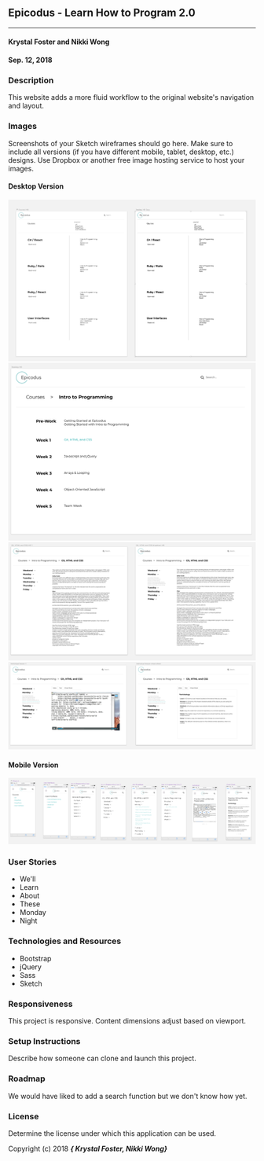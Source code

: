 ## Epicodus - Learn How to Program 2.0
---

#### Krystal Foster and Nikki Wong
#### Sep. 12, 2018

### Description

This website adds a more fluid workflow to the original website's navigation and layout.

### Images

Screenshots of your Sketch wireframes should go here. Make sure to include all versions (if you have different mobile, tablet, desktop, etc.) designs. Use Dropbox or another free image hosting service to host your images.

#### Desktop Version

![desktop user interface](img/landingpage.png)
![desktop user interface](img/coursespage.png)
![desktop user interface](img/weekdetails.png)
![desktop user interface](img/lesson.png)

#### Mobile Version

![mobile user interface](img/mobile.png)

### User Stories

* We'll  
* Learn
* About
* These
* Monday
* Night

### Technologies and Resources

* Bootstrap
* jQuery
* Sass
* Sketch

### Responsiveness

This project is responsive. Content dimensions adjust based on viewport.

### Setup Instructions

Describe how someone can clone and launch this project.

### Roadmap

We would have liked to add a search function but we don't know how yet.


### License

Determine the license under which this application can be used.

Copyright (c) 2018 **_{ Krystal Foster, Nikki Wong}_**
